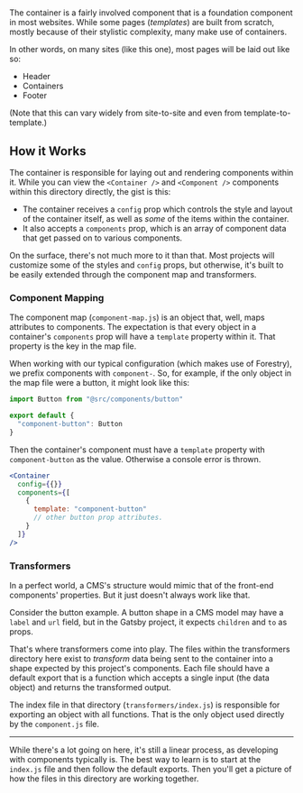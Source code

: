 # <Container />

The container is a fairly involved component that is a foundation component in most websites. While some pages (_templates_) are built from scratch, mostly because of their stylistic complexity, many make use of containers.

In other words, on many sites (like this one), most pages will be laid out like so:

- Header
- Containers
- Footer

(Note that this can vary widely from site-to-site and even from template-to-template.)

## How it Works

The container is responsible for laying out and rendering components within it. While you can view the `<Container />` and `<Component />` components within this directory directly, the gist is this:

- The container receives a `config` prop which controls the style and layout of the container itself, as well as _some_ of the items within the container.
- It also accepts a `components` prop, which is an array of component data that get passed on to various components.

On the surface, there's not much more to it than that. Most projects will customize some of the styles and `config` props, but otherwise, it's built to be easily extended through the component map and transformers.

### Component Mapping

The component map (`component-map.js`) is an object that, well, maps attributes to components. The expectation is that every object in a container's `components` prop will have a `template` property within it. That property is the key in the map file.

When working with our typical configuration (which makes use of Forestry), we prefix components with `component-`. So, for example, if the only object in the map file were a button, it might look like this:

```js
import Button from "@src/components/button"

export default {
  "component-button": Button
}
```

Then the container's component must have a `template` property with `component-button` as the value. Otherwise a console error is thrown.

```jsx
<Container
  config={{}}
  components={[
    {
      template: "component-button"
      // other button prop attributes.
    }
  ]}
/>
```

### Transformers

In a perfect world, a CMS's structure would mimic that of the front-end components' properties. But it just doesn't always work like that.

Consider the button example. A button shape in a CMS model may have a `label` and `url` field, but in the Gatsby project, it expects `children` and `to` as props.

That's where transformers come into play. The files within the transformers directory here exist to _transform_ data being sent to the container into a shape expected by this project's components. Each file should have a default export that is a function which accepts a single input (the data object) and returns the transformed output.

The index file in that directory (`transformers/index.js`) is responsible for exporting an object with all functions. That is the only object used directly by the `component.js` file.

---

While there's a lot going on here, it's still a linear process, as developing with components typically is. The best way to learn is to start at the `index.js` file and then follow the default exports. Then you'll get a picture of how the files in this directory are working together.
